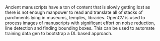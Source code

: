 Ancient manuscripts have a ton of content that is slowly getting lost as there is not enough manpower to read and translate all of stacks of parchments lying in museums, temples, libraries.
OpenCV is used to process images of manuscripts with significant effort on noise reduction, line detection and finding bounding boxes. This can be used to automate training data gen to bootstrap a DL based approach.
